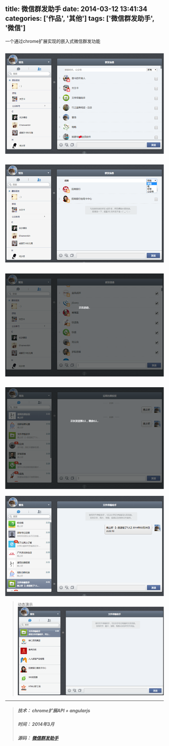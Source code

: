 title: 微信群发助手
date: 2014-03-12 13:41:34 
categories: ['作品', '其他']
tags: ['微信群发助手', '微信']
---

 一个通过chrome扩展实现的嵌入式微信群发功能

![](/images/wechat-1.png)
---

<!-- more -->

![](/images/wechat-2.png)
---
![](/images/wechat-3.png)
---
![](/images/wechat-4.png)
---
![](/images/wechat-5.png)

> `动态演示` 
> ![](/images/wechat-demo.gif)

---
> ##### 技术： chrome扩展API + angularjs 
> ##### 时间： 2014年3月
> ##### 源码： [微信群发助手](https://github.com/think2011/webchatHelper)
